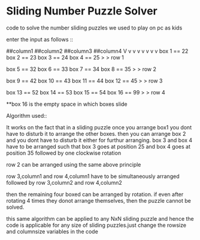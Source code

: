 # Sliding Number Puzzle Solver
 code to solve the number sliding puzzles we used to play on pc as kids 

enter the input as follows ::

##column1      ##column2      ##column3      ##column4
   V               v              v               v
   v               v              v               v
box 1 == 22    box 2 == 23    box 3 == 24    box 4 == 25    > > row 1

box 5 == 32    box 6 == 33    box 7 == 34    box 8 == 35    > > row 2

box 9 == 42    box 10 == 43   box 11 == 44   box 12 == 45   > > row 3

box 13 == 52   box 14 == 53   box 15 == 54   box 16 == 99   > > row 4

**box 16 is the empty space in which boxes slide

Algorithm used::

It works on the fact that in a sliding puzzle once you arrange box1 you dont have to disturb it to arrange the other boxes.
then you can arrange box 2 and you dont have to disturb it either for furthur arranging.
box 3 and box 4 have to be arranged such that box 3 goes at position 25 and box 4 goes at position 35 followed by one clockwise rotation 

row 2 can be arranged using the same above principle

row 3,column1 and row 4,column1 have to be simultaneously arranged followed by row 3,column2 and row 4,column2

then the remaining four boxed can be arranged by rotation. if even after rotating 4 times they donot arrange themselves, then the puzzle cannot be solved.

this same algorithm can be applied to any NxN sliding puzzle and hence the code is applicable for any size of sliding puzzles.just change the rowsize and columnsize variables in the code




